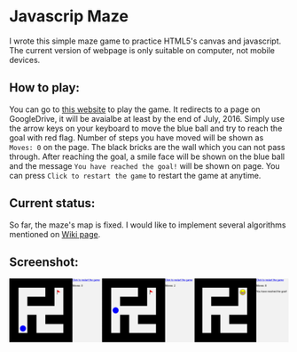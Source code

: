 # Javascrip Maze
I wrote this simple maze game to practice HTML5's canvas and javascript.  The current version of webpage is only suitable on computer, not mobile devices.

## How to play:
You can go to [this website](http://fanglinhe.wix.com/fanglinhe#!javascript/nwibq) to play the game.  It redirects to a page on GoogleDrive, it will be avaialbe at least by the end of July, 2016.  Simply use the arrow keys on your keyboard to move the blue ball and try to reach the goal with red flag.  Number of steps you have moved will be shown as ```Moves: 0``` on the page.  The black bricks are the wall which you can not pass through.  After reaching the goal, a smile face will be shown on the blue ball and the message ```You have reached the goal!``` will be shown on page.  You can press ```Click to restart the game``` to restart the game at anytime.

## Current status:
So far, the maze's map is fixed.  I would like to implement several algorithms mentioned on [Wiki page](https://en.wikipedia.org/wiki/Maze_generation_algorithm).

## Screenshot:
![alt tag](screenshot.png)